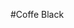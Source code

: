 #Coffe Black

<img items="center" scr="https://github.com/user-attachments/assets/3c9c3ca8-b525-474c-97e9-f3be926b81d1" />
